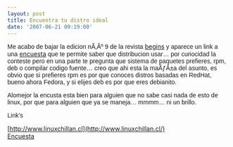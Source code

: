 ```yaml
---
layout: post
title: Encuentra tu distro ideal
date: '2007-06-21 09:19:00'
---
```



<span style="font-family:arial;">Me acabo de bajar la edicion nÃ‚Âº 9 de la revista </span>[begins](http://www.linuxchillan.cl/)<span style="font-family:arial;"> y aparece un link a una </span>[encuesta](http://www.zegeniestudios.net/ldc/index.php?lang=es)<span style="font-family:arial;"> que te permite saber que distribucion usar… por curiocidad la conteste pero en una parte te pregunta que sistema de paquetes prefieres, rpm, deb o compilar codigo fuente… creo que ahi esta la maÃƒÂ±a del asunto, es obvio que si prefieres rpm es por que conoces distros basadas en RedHat, bueno ahora Fedora, y si elijes deb es por que eres debianito.</span>

<span style="font-family:arial;">Alomejor la encusta esta bien para alguien que no sabe casi nada de esto de linux, por que para alguien que ya se maneja… mmmm… ni un brillo.</span>

<span style="font-family:arial;">Link’s</span>

[http://www.linuxchillan.cl](http://www.linuxchillan.cl/)<span style="font-family:arial;"></span>  
[Encuesta](http://www.zegeniestudios.net/ldc/index.php?lang=es)<span style="font-family:arial;"></span>


